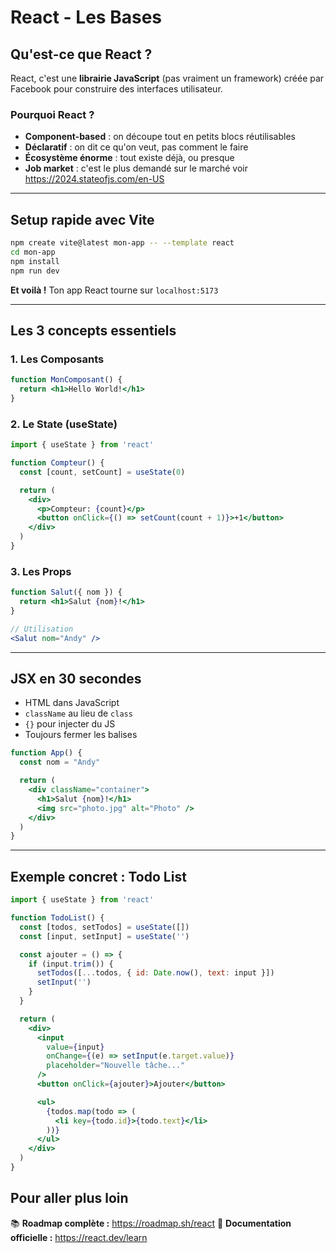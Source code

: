 # React - Les Bases

## Qu'est-ce que React ?

React, c'est une **librairie JavaScript** (pas vraiment un framework) créée par Facebook pour construire des interfaces utilisateur.

### Pourquoi React ?

- **Component-based** : on découpe tout en petits blocs réutilisables
- **Déclaratif** : on dit ce qu'on veut, pas comment le faire
- **Écosystème énorme** : tout existe déjà, ou presque
- **Job market** : c'est le plus demandé sur le marché
voir <https://2024.stateofjs.com/en-US>

---

## Setup rapide avec Vite

```bash
npm create vite@latest mon-app -- --template react
cd mon-app
npm install
npm run dev
```

**Et voilà !** Ton app React tourne sur `localhost:5173`

---

## Les 3 concepts essentiels

### 1. Les Composants

```jsx
function MonComposant() {
  return <h1>Hello World!</h1>
}
```

### 2. Le State (useState)

```jsx
import { useState } from 'react'

function Compteur() {
  const [count, setCount] = useState(0)

  return (
    <div>
      <p>Compteur: {count}</p>
      <button onClick={() => setCount(count + 1)}>+1</button>
    </div>
  )
}
```

### 3. Les Props

```jsx
function Salut({ nom }) {
  return <h1>Salut {nom}!</h1>
}

// Utilisation
<Salut nom="Andy" />
```

---

## JSX en 30 secondes

- HTML dans JavaScript
- `className` au lieu de `class`
- `{}` pour injecter du JS
- Toujours fermer les balises

```jsx
function App() {
  const nom = "Andy"

  return (
    <div className="container">
      <h1>Salut {nom}!</h1>
      <img src="photo.jpg" alt="Photo" />
    </div>
  )
}
```

---

## Exemple concret : Todo List

```jsx
import { useState } from 'react'

function TodoList() {
  const [todos, setTodos] = useState([])
  const [input, setInput] = useState('')

  const ajouter = () => {
    if (input.trim()) {
      setTodos([...todos, { id: Date.now(), text: input }])
      setInput('')
    }
  }

  return (
    <div>
      <input
        value={input}
        onChange={(e) => setInput(e.target.value)}
        placeholder="Nouvelle tâche..."
      />
      <button onClick={ajouter}>Ajouter</button>

      <ul>
        {todos.map(todo => (
          <li key={todo.id}>{todo.text}</li>
        ))}
      </ul>
    </div>
  )
}
```

## Pour aller plus loin

📚 **Roadmap complète :** <https://roadmap.sh/react>
📖 **Documentation officielle :** <https://react.dev/learn>
